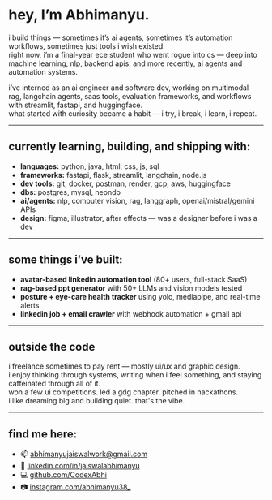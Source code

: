 # hey, I’m Abhimanyu.

i build things — sometimes it’s ai agents, sometimes it’s automation workflows, sometimes just tools i wish existed.  
right now, i’m a final-year ece student who went rogue into cs — deep into machine learning, nlp, backend apis, and more recently, ai agents and automation systems.

i’ve interned as an ai engineer and software dev, working on multimodal rag, langchain agents, saas tools, evaluation frameworks, and workflows with streamlit, fastapi, and huggingface.  
what started with curiosity became a habit — i try, i break, i learn, i repeat.

---

## currently learning, building, and shipping with:

- **languages:** python, java, html, css, js, sql  
- **frameworks:** fastapi, flask, streamlit, langchain, node.js  
- **dev tools:** git, docker, postman, render, gcp, aws, huggingface  
- **dbs:** postgres, mysql, neondb  
- **ai/agents:** nlp, computer vision, rag, langgraph, openai/mistral/gemini APIs  
- **design:** figma, illustrator, after effects — was a designer before i was a dev

---

## some things i’ve built:

- **avatar-based linkedin automation tool** (80+ users, full-stack SaaS)  
- **rag-based ppt generator** with 50+ LLMs and vision models tested  
- **posture + eye-care health tracker** using yolo, mediapipe, and real-time alerts  
- **linkedin job + email crawler** with webhook automation + gmail api

---

## outside the code

i freelance sometimes to pay rent — mostly ui/ux and graphic design.  
i enjoy thinking through systems, writing when i feel something, and staying caffeinated through all of it.  
won a few ui competitions. led a gdg chapter. pitched in hackathons.  
i like dreaming big and building quiet. that's the vibe.

---

## find me here:

- 📫 [abhimanyujaiswalwork@gmail.com](mailto:abhimanyujaiswalwork@gmail.com)  
- 💼 [linkedin.com/in/jaiswalabhimanyu](https://www.linkedin.com/in/jaiswalabhimanyu)  
- 💻 [github.com/CodexAbhi](https://github.com/CodexAbhi)  
- 📷 [instagram.com/abhimanyu38_](https://instagram.com/abhimanyu38_)
